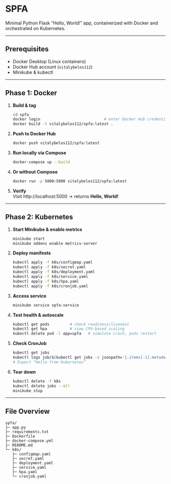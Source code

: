 # SPFA

Minimal Python Flask “Hello, World!” app, containerized with Docker and orchestrated on Kubernetes.

---

## Prerequisites

- Docker Desktop (Linux containers)
- Docker Hub account (`vitalybelos112`)
- Minikube & kubectl

---

## Phase 1: Docker

1. **Build & tag**
   ```bash
   cd spfa
   docker login                            # enter Docker Hub credentials
   docker build -t vitalybelos112/spfa:latest .
   ```
2. **Push to Docker Hub**
   ```bash
   docker push vitalybelos112/spfa:latest
   ```
3. **Run locally via Compose**
   ```bash
   docker-compose up --build
   ```
4. **Or without Compose**
   ```bash
   docker run -p 5000:5000 vitalybelos112/spfa:latest
   ```
5. **Verify**  
   Visit http://localhost:5000 → returns **Hello, World!**

---

## Phase 2: Kubernetes

1. **Start Minikube & enable metrics**
   ```bash
   minikube start
   minikube addons enable metrics-server
   ```
2. **Deploy manifests**
   ```bash
   kubectl apply -f k8s/configmap.yaml
   kubectl apply -f k8s/secret.yaml
   kubectl apply -f k8s/deployment.yaml
   kubectl apply -f k8s/service.yaml
   kubectl apply -f k8s/hpa.yaml
   kubectl apply -f k8s/cronjob.yaml
   ```
3. **Access service**
   ```bash
   minikube service spfa-service
   ```
4. **Test health & autoscale**
   ```bash
   kubectl get pods         # check readiness/liveness
   kubectl get hpa          # view CPU-based scaling
   kubectl delete pod -l app=spfa   # simulate crash, pods restart
   ```
5. **Check CronJob**
   ```bash
   kubectl get jobs
   kubectl logs job/$(kubectl get jobs -o jsonpath='{.items[-1].metadata.name}')
   # Expect “Hello from Kubernetes”
   ```
6. **Tear down**
   ```bash
   kubectl delete -f k8s
   kubectl delete jobs --all
   minikube stop
   ```

---

## File Overview

```
spfa/
├─ app.py
├─ requirements.txt
├─ Dockerfile
├─ docker-compose.yml
├─ README.md
└─ k8s/
   ├─ configmap.yaml
   ├─ secret.yaml
   ├─ deployment.yaml
   ├─ service.yaml
   ├─ hpa.yaml
   └─ cronjob.yaml
```
